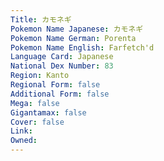 ```yaml
---
﻿Title: カモネギ
Pokemon Name Japanese: カモネギ
Pokemon Name German: Porenta
Pokemon Name English: Farfetch'd
Language Card: Japanese
National Dex Number: 83
Region: Kanto
Regional Form: false
Additional Form: false
Mega: false
Gigantamax: false
Cover: false
Link: 
Owned: 
---
```

